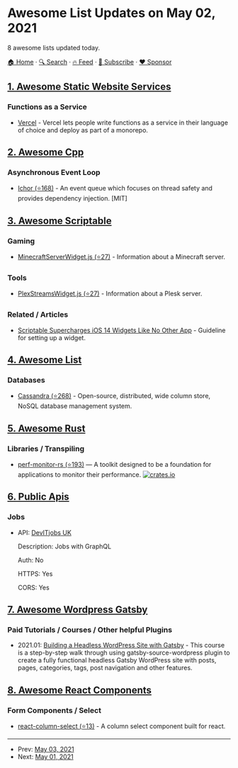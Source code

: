 # Awesome List Updates on May 02, 2021

8 awesome lists updated today.

[🏠 Home](/README.md) · [🔍 Search](https://www.trackawesomelist.com/search/) · [🔥 Feed](https://www.trackawesomelist.com/rss.xml) · [📮 Subscribe](https://trackawesomelist.us17.list-manage.com/subscribe?u=d2f0117aa829c83a63ec63c2f&id=36a103854c) · [❤️  Sponsor](https://github.com/sponsors/theowenyoung)



## [1. Awesome Static Website Services](/content/agarrharr/awesome-static-website-services/README.md)

### Functions as a Service

*   [Vercel](https://vercel.com/home#features) - Vercel lets people write functions as a service in their language of choice and deploy as part of a monorepo.

## [2. Awesome Cpp](/content/fffaraz/awesome-cpp/README.md)

### Asynchronous Event Loop

*   [Ichor (⭐168)](https://github.com/volt-software/ichor) - An event queue which focuses on thread safety and provides dependency injection. \[MIT]

## [3. Awesome Scriptable](/content/dersvenhesse/awesome-scriptable/README.md)

### Gaming

*   [MinecraftServerWidget.js (⭐27)](https://github.com/au5ton/scriptable.app/tree/main/MinecraftServerWidget) - Information about a Minecraft server.

### Tools

*   [PlexStreamsWidget.js (⭐27)](https://github.com/au5ton/scriptable.app/tree/main/PlexStreamsWidget) - Information about a Plesk server.

### Related / Articles

*   [Scriptable Supercharges iOS 14 Widgets Like No Other App](https://gizmodo.com/scriptable-supercharges-ios-14-widgets-like-no-other-ap-1845717081) - Guideline for setting up a widget.

## [4. Awesome List](/content/sindresorhus/awesome/README.md)

### Databases

*   [Cassandra (⭐268)](https://github.com/Anant/awesome-cassandra#readme) - Open-source, distributed, wide column store, NoSQL database management system.

## [5. Awesome Rust](/content/rust-unofficial/awesome-rust/README.md)

### Libraries / Transpiling

*   [perf-monitor-rs (⭐193)](https://github.com/larksuite/perf-monitor-rs) — A toolkit designed to be a foundation for applications to monitor their performance. [![crates.io](https://img.shields.io/crates/v/perf_monitor.svg)](https://crates.io/crates/perf_monitor)

## [6. Public Apis](/content/public-apis/public-apis/README.md)

### Jobs

- API: [DevITjobs UK](https://devitjobs.uk/job_feed.xml)

  Description: Jobs with GraphQL

  Auth: No

  HTTPS: Yes

  CORS: Yes



## [7. Awesome Wordpress Gatsby](/content/henrikwirth/awesome-wordpress-gatsby/README.md)

### Paid Tutorials / Courses / Other helpful Plugins

*   2021.01: [Building a Headless WordPress Site with Gatsby](https://www.linkedin.com/learning/building-a-headless-wordpress-site-with-gatsby) - This course is a step-by-step walk through using gatsby-source-wordpress plugin to create a fully functional headless Gatsby WordPress site with posts, pages, categories, tags, post navigation and other features.

## [8. Awesome React Components](/content/brillout/awesome-react-components/README.md)

### Form Components / Select

*   [react-column-select (⭐13)](https://github.com/chr-ge/react-column-select) - A column select component built for react.

---

- Prev: [May 03, 2021](/content/2021/05/03/README.md)
- Next: [May 01, 2021](/content/2021/05/01/README.md)